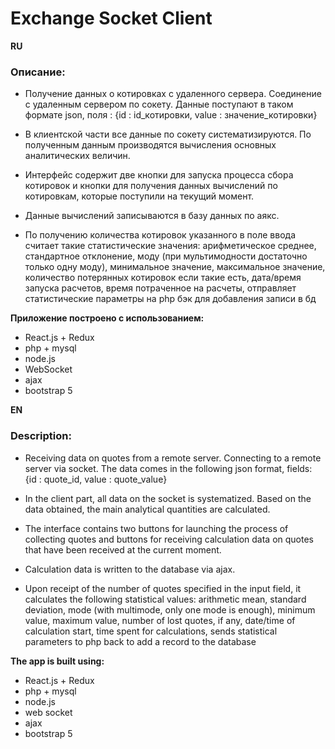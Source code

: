 Exchange Socket Client
======================


**RU**

### Описание:

* Получение данных о котировках с удаленного сервера. Соединение с удаленным сервером по сокету.
Данные поступают в таком формате  json, поля : {id : id_котировки, value : значение_котировки}

* В клиентской части все данные по сокету систематизируются. По полученным данным производятся вычисления основных аналитических величин.

* Интерфейс содержит две кнопки для запуска процесса сбора котировок и кнопки для получения данных вычислений по котировкам, которые поступили на текущий момент.

* Данные вычислений записываются в базу данных по аякс.

* По 
получению количества котировок указанного в поле ввода считает такие статистические 
значения: арифметическое среднее, стандартное отклонение, моду (при мультимодности 
достаточно только одну моду), минимальное значение, максимальное значение, количество 
потерянных котировок если такие есть, дата/время запуска расчетов, время потраченное на 
расчеты, отправляет статистические параметры на php бэк для добавления записи в бд

__Приложение построено с использованием:__ 
* React.js + Redux
* php + mysql
* node.js
* WebSocket
* ajax
* bootstrap 5

**EN**

### Description:
* Receiving data on quotes from a remote server. Connecting to a remote server via socket. The data comes in the following json format, fields: {id : quote_id, value : quote_value}

* In the client part, all data on the socket is systematized. Based on the data obtained, the main analytical quantities are calculated.

* The interface contains two buttons for launching the process of collecting quotes and buttons for receiving calculation data on quotes that have been received at the current moment.

* Calculation data is written to the database via ajax.

* Upon receipt of the number of quotes specified in the input field, it calculates the following statistical values: arithmetic mean, standard deviation, mode (with multimode, only one mode is enough), minimum value, maximum value, number of lost quotes, if any, date/time of calculation start, time spent for calculations, sends statistical parameters to php back to add a record to the database

__The app is built using:__

* React.js + Redux
* php + mysql
* node.js
* web socket
* ajax
* bootstrap 5
